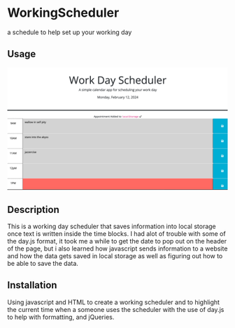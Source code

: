 # WorkingScheduler
a schedule to help set up your working day

## Usage
![Alt text](Assets/scheduler.png)

## Description

This is a working day scheduler that saves information into local storage once text is written inside the time blocks. I had alot of trouble with some of the day.js format, it took me a while to get the date to pop out on the header of the page, but i also learned how javascript sends information to a website and how the data gets saved in local storage as well as figuring out how to be able to save the data. 

## Installation
Using javascript and HTML to create a working scheduler and to highlight the current time when a someone uses the scheduler with the use of day.js to help with formatting, and jQueries. 

